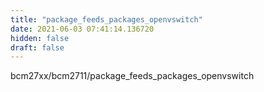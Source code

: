 ```yaml
---
title: "package_feeds_packages_openvswitch"
date: 2021-06-03 07:41:14.136720
hidden: false
draft: false
---
```


bcm27xx/bcm2711/package_feeds_packages_openvswitch

